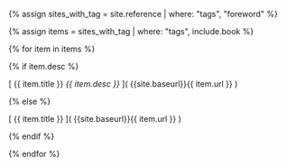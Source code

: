 {% assign sites_with_tag = site.reference | where: "tags", "foreword" %}

{% assign items = sites_with_tag | where: "tags", include.book %}

{% for item in items %}

{% if item.desc %}

[ {{ item.title }} _{{ item.desc }}_ ]( {{site.baseurl}}{{ item.url }} )

{% else %}

[ {{ item.title }} ]( {{site.baseurl}}{{ item.url }} )

{% endif %}

{% endfor %}
